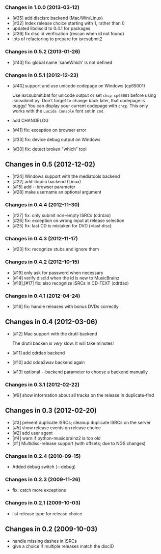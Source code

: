 ### Changes in 1.0.0 (2013-03-12)
 * [#35] add discisrc backend (Mac/Win/Linux)
 * [#32] Index release choice starting with 1, rather than 0
 * updated libdiscid to 0.4.1 for packages
 * [#39] fix disc id verification (rescan when id not found)
 * lots of refactoring to prepare for isrcsubmit2

### Changes in 0.5.2 (2013-01-26)
 * [#43] fix: global name 'saneWhich' is not defined

### Changes in 0.5.1 (2012-12-23)
 * [#40] support and use unicode codepage on Windows (cp65001)

   Use isrcsubmit.bat for unicode output or set `chcp cp65001`
   before using isrcsubmit.py.
   Don't forget to change back later, that codepage is buggy!
   You can display your current codepage with `chcp`.
   This only works with the `Lucida Console` font set in `cmd`.
 * add CHANGELOG
 * [#41] fix: exception on browser error
 * [#33] fix: device debug output on Windows
 * [#30] fix: detect broken "which" tool

## Changes in 0.5 (2012-12-02)
 * [#24] Windows support with the mediatools backend
 * [#22] add libcdio backend (Linux)
 * [#15] add --browser parameter
 * [#28] make username an optional argument


### Changes in 0.4.4 (2012-11-30)
 * [#27] fix: only submit non-empty ISRCs (cdrdao)
 * [#26] fix: exception on wrong input at release selection
 * [#25] fix: last CD is mistaken for DVD (=last disc)

### Changes in 0.4.3 (2012-11-17)
 * [#23] fix: recognize stubs and ignore them

### Changes in 0.4.2 (2012-10-15)
 * [#19] only ask for password when necessary
 * [#14] verify discId when the id is new to MusicBrainz
 * [#18],[#17] fix: also recognize ISRCs in CD-TEXT (cdrdao)

### Changes in 0.4.1 (2012-04-24)
 * [#16] fix: handle releases with bonus DVDs correctly

## Changes in 0.4 (2012-03-06)
 * [#12] Mac support with the drutil backend

   The drutil backen is *very* slow.
   It will take minutes!
 * [#11] add cdrdao backend
 * [#10] add cdda2wav backend again
 * [#13] optional --backend parameter to choose a backend manually


### Changes in 0.3.1 (2012-02-22)
 * [#9] show information about all tracks on the release in duplicate-find

## Changes in 0.3 (2012-02-20)
 * [#3] prevent duplicate ISRCs; cleanup duplicate ISRCs on the server
 * [#5] show release events on release choice
 * [#2] add user agent
 * [#4] warn if python-musicbrainz2 is too old
 * [#1] Multidisc-release support (with offsets; due to NGS changes)

### Changes in 0.2.4 (2010-09-15)
 * Added debug switch (--debug)

### Changes in 0.2.3 (2009-11-26)
 * fix: catch more exceptions

### Changes in 0.2.1 (2009-10-03)
 * list release type for release choice

## Changes in 0.2 (2009-10-03)
 * handle missing dashes in ISRCs
 * give a choice if multiple releases match the discID

